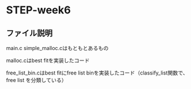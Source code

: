 # STEP-week6

## ファイル説明
main.c simple_malloc.cはもともとあるもの

malloc.cはbest fitを実装したコード

free_list_bin.cはbest fitにfree list binを実装したコード（classify_list関数で、free list を分類している）
